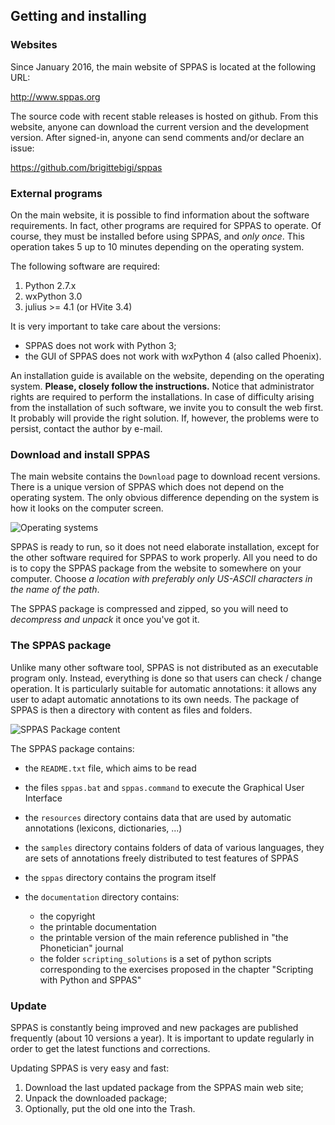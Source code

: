 ## Getting and installing


### Websites

Since January 2016, the main website of SPPAS is located at the following 
URL:

<http://www.sppas.org>

The source code with recent stable releases is hosted on github.
From this website, anyone can download the current version and the 
development version. After signed-in, anyone can send comments and/or
declare an issue:

<https://github.com/brigittebigi/sppas>


### External programs

On the main website, it is possible to find information about the software 
requirements. In fact, other programs are required for SPPAS to operate.
Of course, they must be installed before using SPPAS, and *only once*.
This operation takes 5 up to 10 minutes depending on the operating 
system. 

The following software are required:

1. Python 2.7.x
2. wxPython 3.0
3. julius >= 4.1 (or HVite 3.4)

It is very important to take care about the versions: 

- SPPAS does not work with Python 3;
- the GUI of SPPAS does not work with wxPython 4 (also called Phoenix).

An installation guide is available on the website, depending 
on the operating system. **Please, closely follow the instructions.**
Notice that administrator rights are required to perform the installations.
In case of difficulty arising from the installation of such software, 
we invite you to consult the web first. It probably will provide the
right solution. If, however, the problems were to persist, contact the
author by e-mail.


### Download and install SPPAS

The main website contains the `Download` page to download recent versions.
There is a unique version of SPPAS which does not depend on the operating
system. The only obvious difference depending on the system is how it looks
on the computer screen.

![Operating systems](etc/logos/systemes.jpg)

SPPAS is ready to run, so it does not need elaborate installation, except for
the other software required for SPPAS to work properly.
All you need to do is to copy the SPPAS package from the website to somewhere
on your computer. Choose *a location with preferably only US-ASCII characters
in the name of the path*.

The SPPAS package is compressed and zipped, so you will need to
*decompress and unpack* it once you've got it.


### The SPPAS package

Unlike many other software tool, SPPAS is not distributed as an executable program only.
Instead, everything is done so that users can check / change operation.
It is particularly suitable for automatic annotations: it allows any user
to adapt automatic annotations to its own needs.
The package of SPPAS is then a directory with content as files and folders.

![SPPAS Package content](etc/screenshots/explorer-sppas-folder.png)

The SPPAS package contains:

- the `README.txt` file, which aims to be read
- the files `sppas.bat` and `sppas.command` to execute the Graphical User Interface
- the `resources` directory contains data that are used by automatic annotations (lexicons, dictionaries, ...)
- the `samples` directory contains folders of data of various languages, they are sets of annotations freely distributed to test features of SPPAS
- the `sppas` directory contains the program itself
- the `documentation` directory contains:

    - the copyright
    - the printable documentation
    - the printable version of the main reference published in "the Phonetician" journal
    - the folder `scripting_solutions` is a set of python scripts corresponding 
      to the exercises proposed in the chapter "Scripting with Python and SPPAS"


### Update

SPPAS is constantly being improved and new packages are published 
frequently (about 10 versions a year). It is important to update 
regularly in order to get the latest functions and corrections.

Updating SPPAS is very easy and fast:

1. Download the last updated package from the SPPAS main web site;
2. Unpack the downloaded package;
3. Optionally, put the old one into the Trash.
